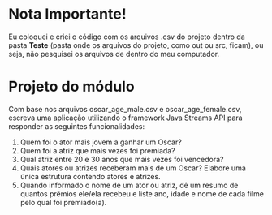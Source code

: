 # Nota Importante!

Eu coloquei e criei o código com os arquivos .csv do projeto dentro da pasta **Teste** (pasta onde os arquivos do projeto, como out ou src, ficam), ou seja, não pesquisei os arquivos de dentro do meu computador. 

# Projeto do módulo

Com base nos arquivos oscar_age_male.csv e oscar_age_female.csv, escreva uma aplicação utilizando o framework Java Streams API para responder as seguintes funcionalidades:

1. Quem foi o ator mais jovem a ganhar um Oscar?
2. Quem foi a atriz que mais vezes foi premiada?
3. Qual atriz entre 20 e 30 anos que mais vezes foi vencedora?
4. Quais atores ou atrizes receberam mais de um Oscar? Elabore uma única estrutura contendo atores e atrizes.
5. Quando informado o nome de um ator ou atriz, dê um resumo de quantos prêmios ele/ela recebeu e liste ano, idade e nome de cada filme pelo qual foi premiado(a).
